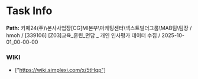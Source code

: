 # Task Info

**Path:** 카페24(주)\본사사업장\[CG]MI본부\마케팅센터\넥스트빌더그룹\MAB팀\팀장 / hmoh / [339106] [Z03]교육_훈련_면담 _ 개인 인사평가 데이터 수집 / 2025-10-01_00-00-00

### WIKI
- ["https://wiki.simplexi.com/x/5tHqp"]

